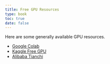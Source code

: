```yaml
---
title: Free GPU Resources
type: book
toc: true
date: false
---
```


Here are some generally available GPU resources.

- [Google Colab](https://colab.research.google.com)
- [Kaggle Free GPU](https://www.kaggle.com/code/dansbecker/running-kaggle-kernels-with-a-gpu/notebook)
- [Alibaba Tianchi](https://tianchi.aliyun.com/?spm=5176.20222498.J_3941670930.2.fa0f2a1fPgZ9O9)
